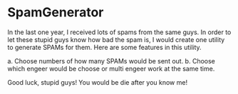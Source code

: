 # SpamGenerator

In the last one year, I received lots of spams from the same guys. In order to let these stupid guys know how bad the spam is, I would create one utility to generate SPAMs for them. Here are some features in this utility.

a. Choose numbers of how many SPAMs would be sent out.
b. Choose which engeer would be choose or multi engeer work at the same time.

Good luck, stupid guys! You would be die after you know me!
